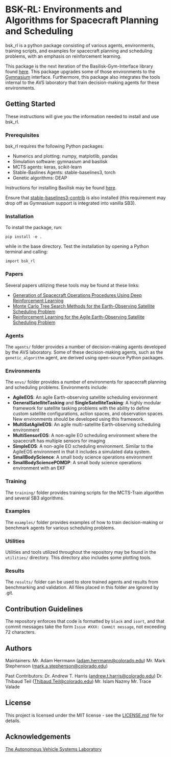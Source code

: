 # BSK-RL: Environments and Algorithms for Spacecraft Planning and Scheduling
bsk_rl is a python package consisting of various agents, environments, training scripts, and examples for spacecraft planning and scheduling problems, with an emphasis on reinforcement learning. 

This package is the next iteration of the Basilisk-Gym-Interface library found [here](https://bitbucket.org/avslab/basilisk-gym-interface/src/develop/). This package upgrades some of those environments to the [Gymnasium](https://gymnasium.farama.org/) interface. Furthermore, this package also integrates the tools internal to the AVS laboratory that train decision-making agents for these environments.

##	Getting Started
These instructions will give you the information needed to install and use bsk_rl.

### Prerequisites
bsk_rl requires the following Python packages:

- Numerics and plotting: numpy, matplotlib, pandas
- Simulation software: gymnasium and basilisk
- MCTS agents: keras, scikit-learn
- Stable-Baslines Agents: stable-baselines3, torch
- Genetic algorithms: DEAP

Instructions for installing Basilisk may be found [here](https://hanspeterschaub.info/basilisk/index.html).

Ensure that [stable-baselines3-contrib](https://github.com/Stable-Baselines-Team/stable-baselines3-contrib) is also installed (this requirement may drop off as Gymnasium support is integrated into vanilla SB3).

### Installation
To install the package, run:

```
pip install -e .
```

while in the base directory. Test the installation by opening a Python terminal and calling:

```
import bsk_rl
```

### Papers
Several papers utilizing these tools may be found at these links:
- [Generation of Spacecraft Operations Procedures Using Deep Reinforcement Learning](https://hanspeterschaub.info/PapersPrivate/Harris2022a.pdf)
- [Monte Carlo Tree Search Methods for the Earth-Observing Satellite Scheduling Problem](https://hanspeterschaub.info/PapersPrivate/Herrmann2022b.pdf)
- [Reinforcement Learning for the Agile Earth-Observing Satellite Scheduling Problem](https://ieeexplore.ieee.org/document/10058020)

###	Agents
The `agents/` folder provides a number of decision-making agents developed by the AVS laboratory. Some of these decision-making agents, such as the `genetic_algorithm` agent, are derived using open-source Python packages.

### Environments
The `envs/` folder provides a number of environments for spacecraft planning and scheduling problems. Environments include:
- **AgileEOS**: An agile Earth-observing satellite scheduling environment
- **GeneralSatelliteTasking** and **SingleSatelliteTasking**: A highly modular framework for satellite tasking problems with the ability to define custom satellite configurations, action spaces, and observation spaces. New environments should be developed using this framework. 
- **MultiSatAgileEOS**: An agile multi-satellite Earth-observing scheduling environment
- **MultiSensorEOS**: A non-agile EO scheduling environment where the spacecraft has multiple sensors for imaging
- **SimpleEOS**: A non-agile EO scheduling environment. Similar to the AgileEOS environment in that it includes a simulated data system.
- **SmallBodyScience**: A small body science operations environment
- **SmallBodySciencePOMDP**: A small body science operations environment with an EKF

###	Training
The `training/` folder provides training scripts for the MCTS-Train algorithm and several SB3 algorithms.

### Examples
The `examples/` folder provides examples of how to train decision-making or benchmark agents for various scheduling problems. 

### Utilities
Utilities and tools utilized throughout the repository may be found in the `utilities/` directory. This directory also includes some plotting tools. 

### Results
The `results/` folder can be used to store trained agents and results from benchmarking and validation. All files placed in this folder are ignored by .git. 

## Contribution Guidelines
The repository enforces that code is formatted by `black` and `isort`, and that commit messages take the form `Issue #XXX: Commit message`, not exceeding 72 characters.

## Authors
Maintainers: 
Mr. Adam Herrmann (adam.herrmann@colorado.edu)
Mr. Mark Stephenson (mark.a.stephenson@colorado.edu)

Past Contributors:
Dr. Andrew T. Harris (andrew.t.harris@colorado.edu)
Dr. Thibaud Teil (Thibaud.Teil@colorado.edu)
Mr. Islam Nazmy
Mr. Trace Valade

##	License
This project is licensed under the MIT license - see the [LICENSE.md](LICENSE.md) file for details.

## Acknowledgements
[The Autonomous Vehicle Systems Laboratory](http://hanspeterschaub.info/main.html)
